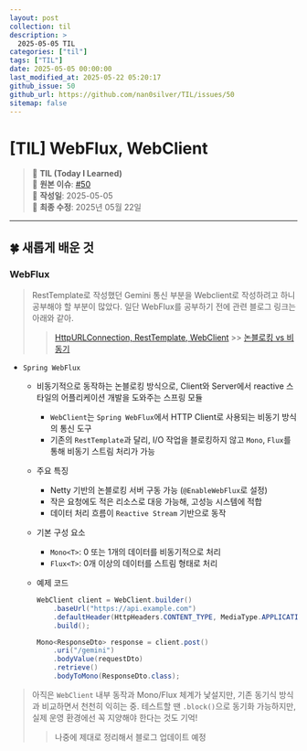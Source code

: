 ```yaml
---
layout: post
collection: til
description: >
  2025-05-05 TIL
categories: ["til"]
tags: ["TIL"]
date: 2025-05-05 00:00:00
last_modified_at: 2025-05-22 05:20:17
github_issue: 50
github_url: https://github.com/nan0silver/TIL/issues/50
sitemap: false
---
```


# [TIL] WebFlux, WebClient

> 📝 **TIL (Today I Learned)**  
> 🔗 **원본 이슈**: [#50](https://github.com/nan0silver/TIL/issues/50)  
> 📅 **작성일**: 2025-05-05  
> 🔄 **최종 수정**: 2025년 05월 22일

---


## 🍀 새롭게 배운 것

### WebFlux

> RestTemplate로 작성했던 Gemini 통신 부분을 Webclient로 작성하려고 하니 공부해야 할 부분이 많았다.
> 일단 WebFlux를 공부하기 전에 관련 블로그 링크는 아래와 같아.
>
> > [HttpURLConnection, RestTemplate, WebClient](https://nan0silver.github.io/spring/2025-04-01-resttemplate/) >> [논블로킹 vs 비동기 ](https://nan0silver.github.io/spring/2025-04-09-non-blocking/)

- `Spring WebFlux`

  - 비동기적으로 동작하는 논블로킹 방식으로, Client와 Server에서 reactive 스타일의 어플리케이션 개발을 도와주는 스프링 모듈

    - `WebClient`는 `Spring WebFlux`에서 HTTP Client로 사용되는 비동기 방식의 통신 도구
    - 기존의 `RestTemplate`과 달리, I/O 작업을 블로킹하지 않고 `Mono`, `Flux`를 통해 비동기 스트림 처리가 가능

  - 주요 특징

    - Netty 기반의 논블로킹 서버 구동 가능 (`@EnableWebFlux`로 설정)
    - 작은 요청에도 적은 리소스로 대응 가능해, 고성능 시스템에 적합
    - 데이터 처리 흐름이 `Reactive Stream` 기반으로 동작

  - 기본 구성 요소

    - `Mono<T>`: 0 또는 1개의 데이터를 비동기적으로 처리
    - `Flux<T>`: 0개 이상의 데이터를 스트림 형태로 처리

  - 예제 코드

    ```java
    WebClient client = WebClient.builder()
        .baseUrl("https://api.example.com")
        .defaultHeader(HttpHeaders.CONTENT_TYPE, MediaType.APPLICATION_JSON_VALUE)
        .build();

    Mono<ResponseDto> response = client.post()
        .uri("/gemini")
        .bodyValue(requestDto)
        .retrieve()
        .bodyToMono(ResponseDto.class);
    ```

> 아직은 `WebClient` 내부 동작과 Mono/Flux 체계가 낯설지만, 기존 동기식 방식과 비교하면서 천천히 익히는 중.
> 테스트할 땐 `.block()`으로 동기화 가능하지만, 실제 운영 환경에선 꼭 지양해야 한다는 것도 기억!
>
> > 나중에 제대로 정리해서 블로그 업데이트 예정
